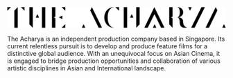 <div>
<picture>
  <source media="(prefers-color-scheme: dark)" srcset="/profile/the-acharya-white.png">
  <img alt="Text changing depending on mode. Light: 'So light!' Dark: 'So dark!'" src="/profile/the-acharya-black.png">
</picture>
<p>
<p>The Acharya is an independent production company based in Singapore. Its current relentless pursuit is to develop and produce feature films for a distinctive global audience. With an unequivocal focus on Asian Cinema, it is engaged to bridge production opportunities and collaboration of various artistic disciplines in Asian and International landscape.</p>
</div>

